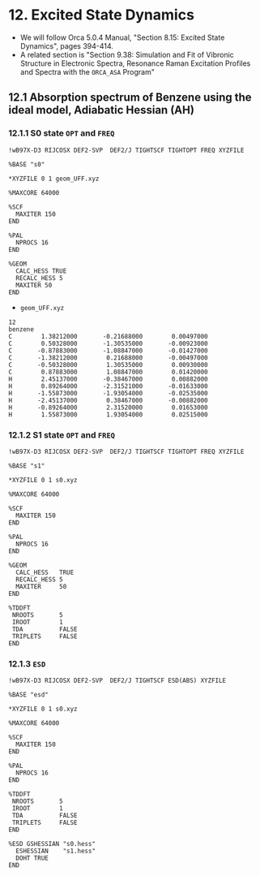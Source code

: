 # 12. Excited State Dynamics

- We will follow Orca 5.0.4 Manual, "Section 8.15: Excited State Dynamics", pages 394-414.
- A related section is "Section 9.38: Simulation and Fit of Vibronic Structure in Electronic Spectra, Resonance Raman Excitation Profiles and Spectra with the `ORCA_ASA` Program"

## 12.1 Absorption spectrum of Benzene using the ideal model, Adiabatic Hessian (AH)

### 12.1.1 S0 state `OPT` and `FREQ`
```
!wB97X-D3 RIJCOSX DEF2-SVP  DEF2/J TIGHTSCF TIGHTOPT FREQ XYZFILE

%BASE "s0"

*XYZFILE 0 1 geom_UFF.xyz

%MAXCORE 64000

%SCF
  MAXITER 150
END

%PAL
  NPROCS 16
END

%GEOM
  CALC_HESS TRUE
  RECALC_HESS 5
  MAXITER 50
END
```

* `geom_UFF.xyz`
```
12
benzene
C        1.38212000       -0.21688000        0.00497000
C        0.50328000       -1.30535000       -0.00923000
C       -0.87883000       -1.08847000       -0.01427000
C       -1.38212000        0.21688000       -0.00497000
C       -0.50328000        1.30535000        0.00930000
C        0.87883000        1.08847000        0.01420000
H        2.45137000       -0.38467000        0.00882000
H        0.89264000       -2.31521000       -0.01633000
H       -1.55873000       -1.93054000       -0.02535000
H       -2.45137000        0.38467000       -0.00882000
H       -0.89264000        2.31520000        0.01653000
H        1.55873000        1.93054000        0.02515000
```

### 12.1.2 S1 state `OPT` and `FREQ`
```
!wB97X-D3 RIJCOSX DEF2-SVP  DEF2/J TIGHTSCF TIGHTOPT FREQ XYZFILE

%BASE "s1"

*XYZFILE 0 1 s0.xyz

%MAXCORE 64000

%SCF
  MAXITER 150
END

%PAL
  NPROCS 16
END

%GEOM
  CALC_HESS   TRUE
  RECALC_HESS 5
  MAXITER     50
END

%TDDFT
 NROOTS       5
 IROOT        1
 TDA          FALSE
 TRIPLETS     FALSE
END
```

### 12.1.3 `ESD`
```
!wB97X-D3 RIJCOSX DEF2-SVP  DEF2/J TIGHTSCF ESD(ABS) XYZFILE

%BASE "esd"

*XYZFILE 0 1 s0.xyz

%MAXCORE 64000

%SCF
  MAXITER 150
END

%PAL
  NPROCS 16
END

%TDDFT
 NROOTS       5
 IROOT        1
 TDA          FALSE
 TRIPLETS     FALSE
END

%ESD GSHESSIAN "s0.hess"
  ESHESSIAN    "s1.hess"
  DOHT TRUE
END
```
